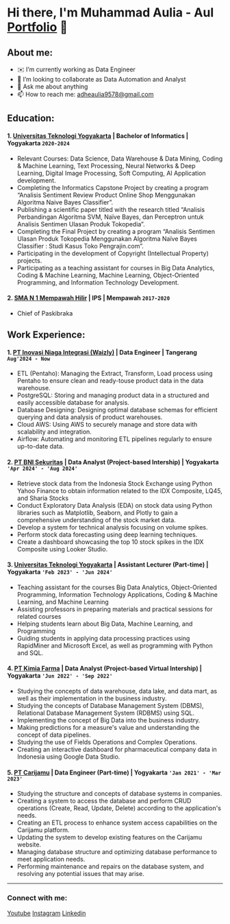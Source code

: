 # Hi there, I'm Muhammad Aulia - Aul [Portfolio](https://muhammadauliaa.github.io/myPortfolio/) 👋
## About me:
- ✉️ I’m currently working as Data Engineer
- 👯 I’m looking to collaborate as Data Automation and Analyst
- 💬 Ask me about anything
- 📫 How to reach me: adheaulia9578@gmail.com

## Education:

#### 1. [Universitas Teknologi Yogyakarta](https://uty.ac.id/) | Bachelor of Informatics | Yogyakarta `2020-2024`
   - Relevant Courses: Data Science, Data Warehouse & Data Mining, Coding & Machine Learning, Text Processing,
Neural Networks & Deep Learning, Digital Image Processing, Soft Computing, AI Application development.
   - Completing the Informatics Capstone Project by creating a program “Analisis Sentiment Review Product
Online Shop Menggunakan Algoritma Naive Bayes Classifier”.
   - Publishing a scientific paper titled with the research titled “Analisis Perbandingan Algoritma SVM, Naïve
Bayes, dan Perceptron untuk Analisis Sentimen Ulasan Produk Tokopedia”.
   - Completing the Final Project by creating a program “Analisis Sentimen Ulasan Produk Tokopedia
Menggunakan Algoritma Naïve Bayes Classifier : Studi Kasus Toko Pengrajin.com”.
   - Participating in the development of Copyright (Intellectual Property) projects.
   - Participating as a teaching assistant for courses in Big Data Analytics, Coding & Machine Learning, Machine
Learning, Object-Oriented Programming, and Information Technology Development.
 #### 2. [SMA N 1 Mempawah Hilir](https://sman1mpw.sch.id/) | IPS | Mempawah `2017-2020`
   - Chief of Paskibraka

## Work Experience:
#### 1. [PT Inovasi Niaga Integrasi (Waizly)](https://waizly.id/) | Data Engineer | Tangerang `Aug'2024 - Now`
   - ETL (Pentaho): Managing the Extract, Transform, Load process using Pentaho to ensure clean and ready-touse product data in the data warehouse.
   - PostgreSQL: Storing and managing product data in a structured and easily accessible database for analysis.
   - Database Designing: Designing optimal database schemas for efficient querying and data analysis of product
warehouses.
   - Cloud AWS: Using AWS to securely manage and store data with scalability and integration.
   - Airflow: Automating and monitoring ETL pipelines regularly to ensure up-to-date data.
#### 2. [PT BNI Sekuritas](https://www.bnisekuritas.co.id/) | Data Analyst (Project-based Intership) | Yogyakarta `'Apr 2024' - 'Aug 2024'`
   - Retrieve stock data from the Indonesia Stock Exchange using Python Yahoo Finance to obtain information
related to the IDX Composite, LQ45, and Sharia Stocks
   - Conduct Exploratory Data Analysis (EDA) on stock data using Python libraries such as Matplotlib, Seaborn,
and Plotly to gain a comprehensive understanding of the stock market data.
   - Develop a system for technical analysis focusing on volume spikes.
   - Perform stock data forecasting using deep learning techniques.
   - Create a dashboard showcasing the top 10 stock spikes in the IDX Composite using Looker Studio.
#### 3. [Universitas Teknologi Yogyakarta](https://uty.ac.id/) | Assistant Lecturer (Part-time) | Yogyakarta `'Feb 2023' - 'Jun 2024'`
   - Teaching assistant for the courses Big Data Analytics, Object-Oriented Programming, Information Technology
Applications, Coding & Machine Learning, and Machine Learning
   - Assisting professors in preparing materials and practical sessions for related courses
   - Helping students learn about Big Data, Machine Learning, and Programming
   - Guiding students in applying data processing practices using RapidMiner and Microsoft Excel, as well as
programming with Python and SQL.
#### 4. [PT Kimia Farma](https://www.kimiafarma.co.id/) | Data Analyst (Project-based Virtual Intership) | Yogyakarta `'Jun 2022' - 'Sep 2022'`
   - Studying the concepts of data warehouse, data lake, and data mart, as well as their implementation in the
business industry.
   - Studying the concepts of Database Management System (DBMS), Relational Database
Management System (RDBMS) using SQL.
   - Implementing the concept of Big Data into the business industry.
   - Making predictions for a measure's value and understanding the concept of data pipelines.
   - Studying the use of Fields Operations and Complex Operations.
   - Creating an interactive dashboard for pharmaceutical company data in Indonesia using Google
Data Studio.
#### 5. [PT Carijamu](https://carijamu.id/produk?f=0&s=serbuk) | Data Engineer (Part-time) | Yogyakarta `'Jan 2021' - 'Mar 2023'`
   - Studying the structure and concepts of database systems in companies.
   - Creating a system to access the database and perform CRUD operations (Create, Read, Update, Delete)
according to the application's needs.
   - Creating an ETL process to enhance system access capabilities on the Carijamu platform.
   - Updating the system to develop existing features on the Carijamu website.
   - Managing database structure and optimizing database performance to meet application needs.
   - Performing maintenance and repairs on the database system, and resolving any potential issues that may
arise.
---
### Connect with me:
[Youtube](https://www.youtube.com/@DeinonyCode/videos)
[Instagram](https://www.instagram.com/muhammadauliaa_/)
[Linkedin](https://www.linkedin.com/in/muhammad-aulia-6a7491215/)
